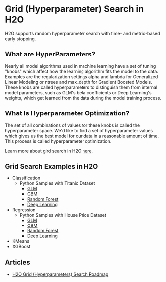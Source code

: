 # Grid (Hyperparameter) Search in H2O #
H2O supports random hyperparameter search with time- and metric-based early stopping. 

## What are HyperParameters? ##
Nearly all model algorithms used in machine learning have a set of tuning "knobs" which affect how the learning algorithm fits the model to the data. Examples are the regularization settings alpha and lambda for Generalized Linear Modeling or ntrees and max_depth for Gradient Boosted Models. These knobs are called hyperparameters to distinguish them from internal model parameters, such as GLM's beta coefficients or Deep Learning's weights, which get learned from the data during the model training process.

## What Is Hyperparameter Optimization? ##

The set of all combinations of values for these knobs is called the hyperparameter space. We'd like to find a set of hyperparameter values which gives us the best model for our data in a reasonable amount of time. This process is called hyperparameter optimization.

Learn more about gird search in H2O [here](https://github.com/h2oai/h2o-3/blob/master/h2o-docs/src/product/tutorials/random%20hyperparmeter%20search%20and%20roadmap.md). 

## Grid Search Examples in H2O ##
 - Classification
   - Python Samples with Titanic Dataset
     - [GLM](https://github.com/Avkash/mldl/blob/master/orgs/h2o/guide/algo/grid/h2o_grid_titanic_glm.md)
     - [GBM](https://github.com/Avkash/mldl/blob/master/orgs/h2o/guide/algo/grid/h2o_grid_titanic_gbm.md)
     - [Random Forest](https://github.com/Avkash/mldl/blob/master/orgs/h2o/guide/algo/grid/h2o_grid_titanic_drf.md)
     - [Deep Learning](https://github.com/Avkash/mldl/blob/master/orgs/h2o/guide/algo/grid/h2o_grid_titanic_deeplearning.md)
 - Regression 
   - Python Samples with House Price Dataset
     - [GLM](https://github.com/Avkash/mldl/blob/master/orgs/h2o/guide/algo/grid/h2o_grid_houseprice_glm.md)
     - [GBM](https://github.com/Avkash/mldl/blob/master/orgs/h2o/guide/algo/grid/h2o_grid_houseprice_gbm.md)
     - [Random Forest](https://github.com/Avkash/mldl/blob/master/orgs/h2o/guide/algo/grid/h2o_grid_houseprice_drf.md)
     - [Deep Learning](https://github.com/Avkash/mldl/blob/master/orgs/h2o/guide/algo/grid/h2o_grid_houseprice_deeplearning.md)
 - KMeans
 - XGBoost
 
## Articles ##
 - [H2O Grid (Hyperparameters) Search Roadmap](https://github.com/h2oai/h2o-3/blob/master/h2o-docs/src/product/tutorials/random%20hyperparmeter%20search%20and%20roadmap.md)
